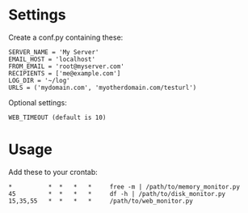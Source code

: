 # Settings

Create a conf.py containing these:

    SERVER_NAME = 'My Server'
    EMAIL_HOST = 'localhost'
    FROM_EMAIL = 'root@myserver.com'
    RECIPIENTS = ['me@example.com']
    LOG_DIR = '~/log'
    URLS = ('mydomain.com', 'myotherdomain.com/testurl')

Optional settings:

    WEB_TIMEOUT (default is 10)

# Usage

Add these to your crontab:


    *          *  *   *   *     free -m | /path/to/memory_monitor.py
    45         *  *   *   *     df -h | /path/to/disk_monitor.py
    15,35,55   *  *   *   *     /path/to/web_monitor.py